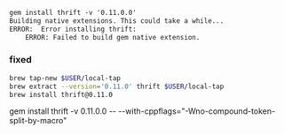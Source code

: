 ```html
gem install thrift -v '0.11.0.0'
Building native extensions. This could take a while...
ERROR:  Error installing thrift:
	ERROR: Failed to build gem native extension.
```

### fixed

```bash
brew tap-new $USER/local-tap
brew extract --version='0.11.0' thrift $USER/local-tap
brew install thrift@0.11.0
```

gem install thrift -v 0.11.0.0 -- --with-cppflags="-Wno-compound-token-split-by-macro"

